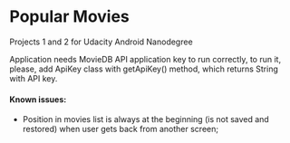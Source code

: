 # Popular Movies
Projects 1 and 2 for Udacity Android Nanodegree

Application needs MovieDB API application key to run correctly,
to run it, please, add ApiKey class with getApiKey() method, which returns
String with API key.

#### Known issues:
- Position in movies list is always at the beginning (is not saved and restored) when user gets back from another screen;
